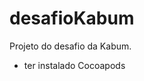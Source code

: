 # desafioKabum

Projeto do desafio da Kabum.

<!-- Este projeto usa XcodeGen para evitar conflitos e deixar o projeto mais limpo e leve no git.
Para rodar o projeto é necessario:  -->

- ter instalado Cocoapods 
<!-- - ter instalado o Xcodegen (https://github.com/yonaskolb/XcodeGen)
- Executar o comando `xcodegen generate` na pasta que contem o arquivo project.yml -->

